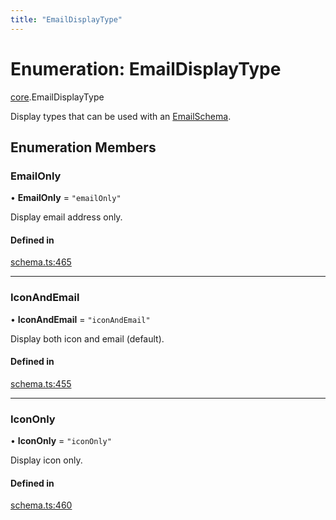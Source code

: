 ```yaml
---
title: "EmailDisplayType"
---
```

# Enumeration: EmailDisplayType

[core](../modules/core.md).EmailDisplayType

Display types that can be used with an [EmailSchema](../interfaces/core.EmailSchema.md).

## Enumeration Members

### EmailOnly

• **EmailOnly** = ``"emailOnly"``

Display email address only.

#### Defined in

[schema.ts:465](https://github.com/coda/packs-sdk/blob/main/schema.ts#L465)

___

### IconAndEmail

• **IconAndEmail** = ``"iconAndEmail"``

Display both icon and email (default).

#### Defined in

[schema.ts:455](https://github.com/coda/packs-sdk/blob/main/schema.ts#L455)

___

### IconOnly

• **IconOnly** = ``"iconOnly"``

Display icon only.

#### Defined in

[schema.ts:460](https://github.com/coda/packs-sdk/blob/main/schema.ts#L460)
